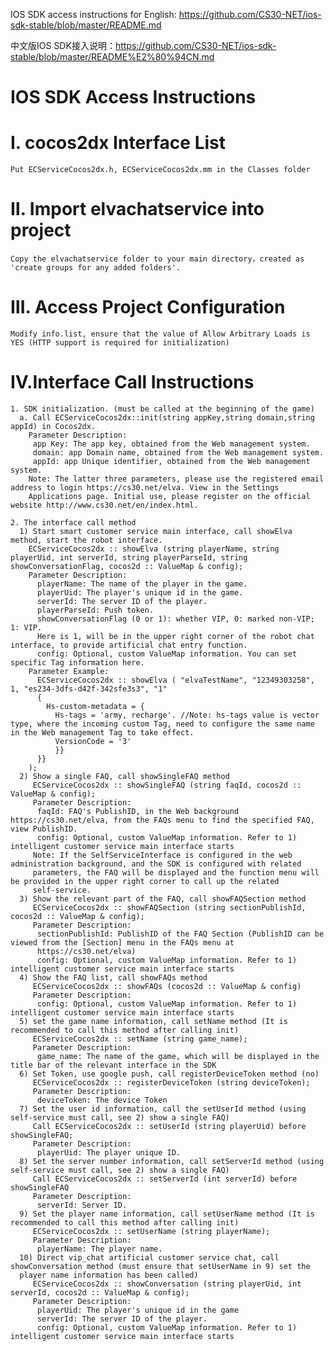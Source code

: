   IOS SDK access instructions for English: https://github.com/CS30-NET/ios-sdk-stable/blob/master/README.md
  
  中文版IOS SDK接入说明：https://github.com/CS30-NET/ios-sdk-stable/blob/master/README%E2%80%94CN.md
# IOS SDK Access Instructions
# Ⅰ. cocos2dx Interface List
    Put ECServiceCocos2dx.h, ECServiceCocos2dx.mm in the Classes folder
# Ⅱ. Import elvachatservice into project
    Copy the elvachatservice folder to your main directory，created as 'create groups for any added folders'.
# Ⅲ. Access Project Configuration
    Modify info.list, ensure that the value of Allow Arbitrary Loads is YES (HTTP support is required for initialization)
# Ⅳ.Interface Call Instructions
    1. SDK initialization. (must be called at the beginning of the game)
      a. Call ECServiceCocos2dx::init(string appKey,string domain,string appId) in Cocos2dx.
        Parameter Description:
         app Key: The app key, obtained from the Web management system.
         domain: app Domain name, obtained from the Web management system.
         appId: app Unique identifier, obtained from the Web management system.
        Note: The latter three parameters, please use the registered email address to login https://cs30.net/elva. View in the Settings
        Applications page. Initial use, please register on the official website http://www.cs30.net/en/index.html.
        
    2. The interface call method
      1) Start smart customer service main interface, call showElva method, start the robot interface.
        ECServiceCocos2dx :: showElva (string playerName, string playerUid, int serverId, string playerParseId, string showConversationFlag, cocos2d :: ValueMap & config);
        Parameter Description:
          playerName: The name of the player in the game.
          playerUid: The player's unique id in the game.
          serverId: The server ID of the player.
          playerParseId: Push token.
          showConversationFlag (0 or 1): whether VIP, 0: marked non-VIP; 1: VIP. 
          Here is 1, will be in the upper right corner of the robot chat interface, to provide artificial chat entry function.
          config: Optional, custom ValueMap information. You can set specific Tag information here.
        Parameter Example:
          ECServiceCocos2dx :: showElva ( "elvaTestName", "12349303258", 1, "es234-3dfs-d42f-342sfe3s3", "1"
          {
            Hs-custom-metadata = {
              Hs-tags = 'army, recharge'. //Note: hs-tags value is vector type, where the incoming custom Tag, need to configure the same name in the Web management Tag to take effect.
              VersionCode = '3'
              }}
          }}
        );
      2) Show a single FAQ, call showSingleFAQ method
         ECServiceCocos2dx :: showSingleFAQ (string faqId, cocos2d :: ValueMap & config);
         Parameter Description:
          faqId: FAQ's PublishID, in the Web background https://cs30.net/elva, from the FAQs menu to find the specified FAQ, view PublishID.
          config: Optional, custom ValueMap information. Refer to 1) intelligent customer service main interface starts
         Note: If the SelfServiceInterface is configured in the web administration background, and the SDK is configured with related
         parameters, the FAQ will be displayed and the function menu will be provided in the upper right corner to call up the related
         self-service.
      3) Show the relevant part of the FAQ, call showFAQSection method
         ECServiceCocos2dx :: showFAQSection (string sectionPublishId, cocos2d :: ValueMap & config);
         Parameter Description:
          sectionPublishId: PublishID of the FAQ Section (PublishID can be viewed from the [Section] menu in the FAQs menu at
          https://cs30.net/elva)
          config: Optional, custom ValueMap information. Refer to 1) intelligent customer service main interface starts
      4) Show the FAQ list, call showFAQs method
         ECServiceCocos2dx :: showFAQs (cocos2d :: ValueMap & config)
         Parameter Description:
          config: Optional, custom ValueMap information. Refer to 1) intelligent customer service main interface starts
      5) set the game name information, call setName method (It is recommended to call this method after calling init)       
         ECServiceCocos2dx :: setName (string game_name);
         Parameter Description:
          game_name: The name of the game, which will be displayed in the title bar of the relevant interface in the SDK
      6) Set Token, use google push, call registerDeviceToken method (no)
         ECServiceCocos2dx :: registerDeviceToken (string deviceToken);
         Parameter Description:
          deviceToken: The device Token
      7) Set the user id information, call the setUserId method (using self-service must call, see 2) show a single FAQ)
         Call ECServiceCocos2dx :: setUserId (string playerUid) before showSingleFAQ;
         Parameter Description:
          playerUid: The player unique ID.
      8) Set the server number information, call setServerId method (using self-service must call, see 2) show a single FAQ)
         Call ECServiceCocos2dx :: setServerId (int serverId) before showSingleFAQ
         Parameter Description:
          serverId: Server ID.
      9) Set the player name information, call setUserName method (It is recommended to call this method after calling init)
         ECServiceCocos2dx :: setUserName (string playerName);
         Parameter Description:
          playerName: The player name.
      10) Direct vip_chat artificial customer service chat, call showConversation method (must ensure that setUserName in 9) set the
      player name information has been called)
         ECServiceCocos2dx :: showConversation (string playerUid, int serverId, cocos2d :: ValueMap & config);
         Parameter Description:
          playerUid: The player's unique id in the game
          serverId: The server ID of the player.
          config: Optional, custom ValueMap information. Refer to 1) intelligent customer service main interface starts
